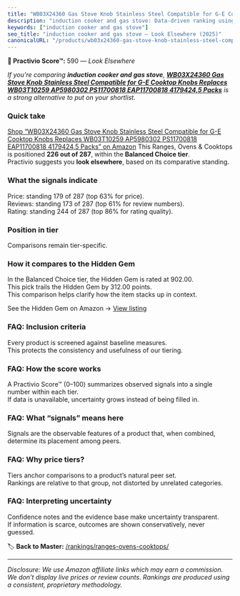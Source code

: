 ```yaml
---
title: "WB03X24360 Gas Stove Knob Stainless Steel Compatible for G-E Cooktop Knobs Replaces WB03T10259 AP5980302 PS11700818 EAP11700818 4179424,5 Packs"
description: "induction cooker and gas stove: Data-driven ranking using the Practivio Score™. Positioned by quality, value, demand, findability, momentum."
keywords: ["induction cooker and gas stove"]
seo_title: "induction cooker and gas stove — Look Elsewhere (2025)"
canonicalURL: "/products/wb03x24360-gas-stove-knob-stainless-steel-compatible-for-g-e-cooktop-knobs-replaces-wb03t10259-ap5980302-ps11700818-eap11700818-41794245-packs-B0C13BN82Y/"
---
```


**🚫 Practivio Score™:** 590 — _Look Elsewhere_


*If you're comparing **induction cooker and gas stove**, **[WB03X24360 Gas Stove Knob Stainless Steel Compatible for G-E Cooktop Knobs Replaces WB03T10259 AP5980302 PS11700818 EAP11700818 4179424,5 Packs](https://www.amazon.com/dp/B0C13BN82Y?tag=practivio-20)** is a strong alternative to put on your shortlist.*
### Quick take
[Shop “WB03X24360 Gas Stove Knob Stainless Steel Compatible for G-E Cooktop Knobs Replaces WB03T10259 AP5980302 PS11700818 EAP11700818 4179424,5 Packs” on Amazon](https://www.amazon.com/dp/B0C13BN82Y?tag=practivio-20)
This Ranges, Ovens & Cooktops is positioned **226 out of 287**, within the **Balanced Choice tier**.  
Practivio suggests you **look elsewhere**, based on its comparative standing.

### What the signals indicate
Price: standing 179 of 287 (top 63% for price).  
Reviews: standing 173 of 287 (top 61% for review numbers).  
Rating: standing 244 of 287 (top 86% for rating quality).  

### Position in tier
Comparisons remain tier-specific.

### How it compares to the Hidden Gem
In the Balanced Choice tier, the Hidden Gem is rated at 902.00.  
This pick trails the Hidden Gem by 312.00 points.  
This comparison helps clarify how the item stacks up in context.  

See the Hidden Gem on Amazon → [View listing](https://www.amazon.com/dp/B0824W5FWS?tag=practivio-20)

### FAQ: Inclusion criteria
Every product is screened against baseline measures.  
This protects the consistency and usefulness of our tiering.

### FAQ: How the score works
A Practivio Score™ (0–100) summarizes observed signals into a single number within each tier.  
If data is unavailable, uncertainty grows instead of being filled in.

### FAQ: What “signals” means here
Signals are the observable features of a product that, when combined, determine its placement among peers.

### FAQ: Why price tiers?
Tiers anchor comparisons to a product’s natural peer set.  
Rankings are relative to that group, not distorted by unrelated categories.

### FAQ: Interpreting uncertainty
Confidence notes and the evidence base make uncertainty transparent.  
If information is scarce, outcomes are shown conservatively, never guessed.


🏷️ **Back to Master:** [/rankings/ranges-ovens-cooktops/](/rankings/ranges-ovens-cooktops/)

---
_Disclosure: We use Amazon affiliate links which may earn a commission. We don’t display live prices or review counts. Rankings are produced using a consistent, proprietary methodology._

